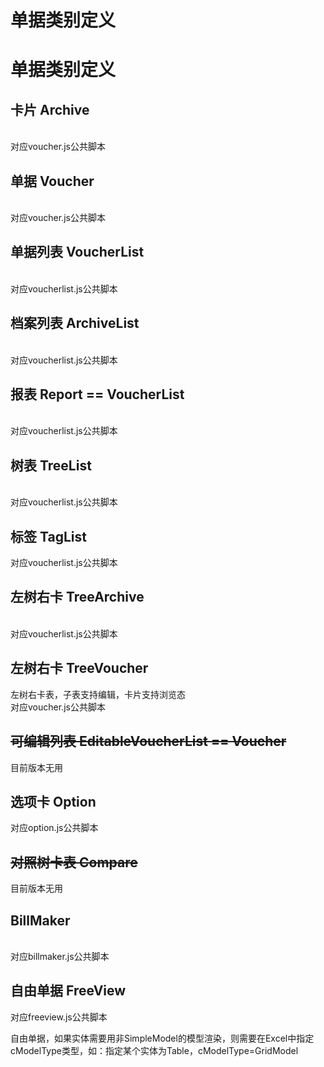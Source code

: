# 单据类别定义

<a name="26771225"></a>
# 单据类别定义

<a name="b52c31cf"></a>
## 卡片 Archive
<br />对应voucher.js公共脚本

<a name="dd8d2712"></a>
## 单据 Voucher
<br />对应voucher.js公共脚本

<a name="e7828b46"></a>
## 单据列表 VoucherList
<br />对应voucherlist.js公共脚本

<a name="e2fbe592"></a>
## 档案列表 ArchiveList
<br />对应voucherlist.js公共脚本

<a name="3f843e46"></a>
## 报表 Report == VoucherList
<br />对应voucherlist.js公共脚本

<a name="0f7aae03"></a>
## 树表 TreeList
<br />对应voucherlist.js公共脚本

<a name="16b8f5f4"></a>
## 标签 TagList
对应voucherlist.js公共脚本

<a name="2e88be64"></a>
## 左树右卡 TreeArchive
<br />对应voucherlist.js公共脚本

<a name="4R9z1"></a>
## 左树右卡 TreeVoucher
左树右卡表，子表支持编辑，卡片支持浏览态<br />对应voucher.js公共脚本

<a name="c41e5ef1"></a>
## ~~可编辑列表 EditableVoucherList == Voucher~~
目前版本无用

<a name="2286d6e2"></a>
## 选项卡 Option
对应option.js公共脚本

<a name="4b02fb3b"></a>
## ~~对照树卡表 Compare~~
目前版本无用

<a name="BillMaker"></a>
## BillMaker
<br />对应billmaker.js公共脚本

<a name="781e4971"></a>
## 自由单据 FreeView
对应freeview.js公共脚本

自由单据，如果实体需要用非SimpleModel的模型渲染，则需要在Excel中指定cModelType类型，如：指定某个实体为Table，cModelType=GridModel



